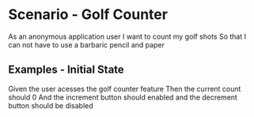 # Scenario - Golf Counter

As an anonymous application user
I want to count my golf shots
So that I can not have to use a barbaric pencil and paper

## Examples - Initial State

Given the user acesses the golf counter feature
Then the current count should 0
And the increment button should enabled
and the decrement button should be disabled

